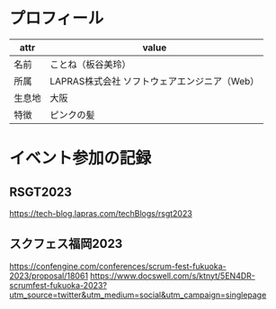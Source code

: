 # プロフィール
| attr   | value                              |
|--------|------------------------------------|
| 名前    | ことね（板谷美玲）                      |
| 所属    | LAPRAS株式会社 ソフトウェアエンジニア（Web） |
| 生息地  | 大阪                               |
| 特徴    | ピンクの髪                           |

# イベント参加の記録
## RSGT2023
https://tech-blog.lapras.com/techBlogs/rsgt2023

## スクフェス福岡2023
https://confengine.com/conferences/scrum-fest-fukuoka-2023/proposal/18061
https://www.docswell.com/s/ktnyt/5EN4DR-scrumfest-fukuoka-2023?utm_source=twitter&utm_medium=social&utm_campaign=singlepage
